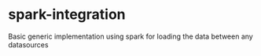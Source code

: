 # spark-integration
Basic generic implementation using spark for loading the data between any datasources
